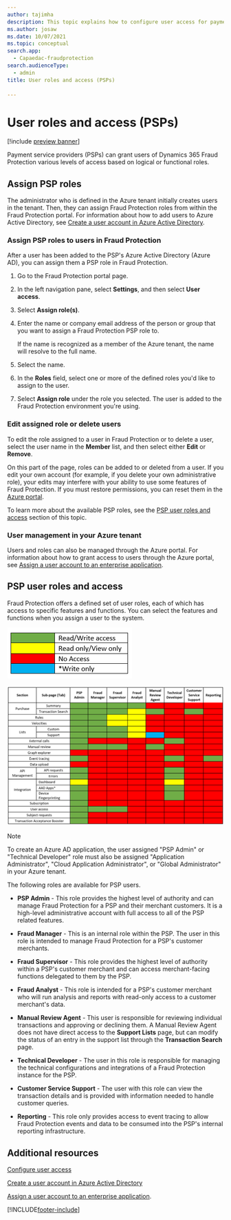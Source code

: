 ```yaml
---
author: tajimha
description: This topic explains how to configure user access for payment service provider (PSP) roles in Dynamics 365 Fraud Protection.
ms.author: josaw
ms.date: 10/07/2021
ms.topic: conceptual
search.app: 
  - Capaedac-fraudprotection
search.audienceType:
  - admin
title: User roles and access (PSPs)

---
```



# User roles and access (PSPs)
[!include [preview banner](includes/preview-banner.md)]

Payment service providers (PSPs) can grant users of Dynamics 365 Fraud Protection various levels of access based on logical or functional roles.

## Assign PSP roles 

The administrator who is defined in the Azure tenant initially creates users in the tenant. Then, they can assign Fraud Protection roles from within the Fraud Protection portal. For information about how to add users to Azure Active Directory, see [Create a user account in Azure Active Directory](/azure/active-directory/manage-apps/add-application-portal-assign-users#create-a-user-account).

### Assign PSP roles to users in Fraud Protection
After a user has been added to the PSP's Azure Active Directory (Azure AD), you can assign them a PSP role in Fraud Protection. 

1. Go to the Fraud Protection portal page.
1. In the left navigation pane, select **Settings**, and then select **User access**. 
1. Select **Assign role(s)**. 
1. Enter the name or company email address of the person or group that you want to assign a Fraud Protection PSP role to. 

    If the name is recognized as a member of the Azure tenant, the name will resolve to the full name. 

1. Select the name. 
1. In the **Roles** field, select one or more of the defined roles you'd like to assign to the user. 
1. Select **Assign role** under the role you selected. The user is added to the Fraud Protection environment you're using. 

### Edit assigned role or delete users

To edit the role assigned to a user in Fraud Protection or to delete a user, select the user name in the **Member** list, and then select either **Edit** or **Remove**. 

   On this part of the page, roles can be added to or deleted from a user. If you edit your own account (for example, if you delete your own administrative role), your edits may interfere with your ability to use some features of Fraud Protection. If you must restore permissions, you can reset them in the [Azure portal](https://portal.azure.com/#home). 

To learn more about the available PSP roles, see the [PSP user roles and access](psp-user-roles.md#psp-user-roles-and-access) section of this topic. 

### User management in your Azure tenant 

Users and roles can also be managed through the Azure portal. For information about how to grant access to users through the Azure portal, see [Assign a user account to an enterprise application](/azure/active-directory/manage-apps/add-application-portal-assign-users#assign-a-user-account-to-an-enterprise-application). 

## PSP user roles and access 

Fraud Protection offers a defined set of user roles, each of which has access to specific features and functions. You can select the features and functions when you assign a user to the system. 

![User Access Key](media/psp/user-access-key.png)

![User Access Table](media/psp/user-access-table.png)

>[!NOTE]
>To create an Azure AD application, the user assigned "PSP Admin" or "Technical Developer" role must also be assigned "Application Administrator", "Cloud Application Administrator", or "Global Administrator" in your Azure tenant.

The following roles are available for PSP users.

- **PSP Admin** - This role provides the highest level of authority and can manage Fraud Protection for a PSP and their merchant customers. It is a high-level administrative account with full access to all of the PSP related features. 

- **Fraud Manager** - This is an internal role within the PSP. The user in this role is intended to manage Fraud Protection for a PSP's customer merchants.

- **Fraud Supervisor** - This role provides the highest level of authority within a PSP's customer merchant and can access merchant-facing functions delegated to them by the PSP.

- **Fraud Analyst** - This role is intended for a PSP's customer merchant who will run analysis and reports with read-only access to a customer merchant's data.

- **Manual Review Agent** - This user is responsible for reviewing individual transactions and approving or declining them. A Manual Review Agent does not have direct access to the **Support Lists** page, but can modify the status of an entry in the support list through the **Transaction Search** page. 

- **Technical Developer** - The user in this role is responsible for managing the technical configurations and integrations of a Fraud Protection instance for the PSP. 

- **Customer Service Support** - The user with this role can view the transaction details and is provided with information needed to handle customer queries.

- **Reporting** - This role only provides access to event tracing to allow Fraud Protection events and data to be consumed into the PSP's internal reporting infrastructure. 

## Additional resources

[Configure user access](configure-user-access.md)

[Create a user account in Azure Active Directory](/azure/active-directory/manage-apps/add-application-portal-assign-users#create-a-user-account)

[Assign a user account to an enterprise application](/azure/active-directory/manage-apps/add-application-portal-assign-users#assign-a-user-account-to-an-enterprise-application). 

[!INCLUDE[footer-include](includes/footer-banner.md)]
